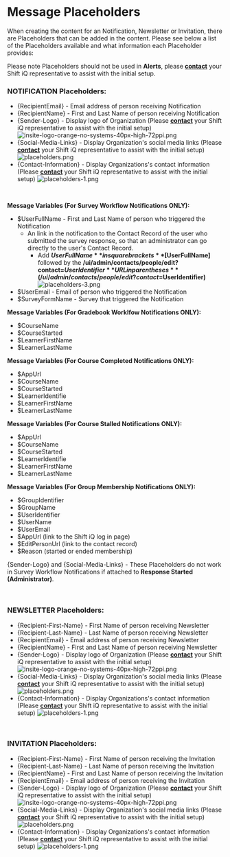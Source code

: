 # Message Placeholders

When creating the content for an Notification, Newsletter or Invitation, there are Placeholders that can be added in the content. Please see below a list of the Placeholders available and what information each Placeholder provides:

Please note Placeholders should not be used in **Alerts**, please [**contact**](mailto:support@shiftiq.com) your Shift iQ representative to assist with the initial setup.

### NOTIFICATION Placeholders:

* {RecipientEmail} - Email address of person receiving Notification
* {RecipientName} - First and Last Name of person receiving Notification
* {Sender-Logo} - Display logo of Organization (Please [**contact**](mailto:support@shiftiq.com) your Shift iQ representative to assist with the initial setup)
![insite-logo-orange-no-systems-40px-high-72ppi.png](https://e02.insite.com/files/sites/global/message-placeholders/insite-logo-orange-no-systems-40px-high-72ppi.png)
* {Social-Media-Links} - Display Organization's social media links (Please [**contact**](mailto:support@shiftiq.com) your Shift iQ representative to assist with the initial setup)
![placeholders.png](https://e02.insite.com/files/sites/global/message-placeholders/placeholders.png)
* {Contact-Information} - Display Organizations's contact information (Please [**contact**](mailto:support@shiftiq.com) your Shift iQ representative to assist with the initial setup)
![placeholders-1.png](https://e02.insite.com/files/sites/global/message-placeholders/placeholders-1.png)

<br>

**Message Variables (For Survey Workflow Notifications ONLY):**
* $UserFullName - First and Last Name of person who triggered the Notification 
	* An link in the notification to the Contact Record of the user who submitted the survey response, so that an administrator can go directly to the user's Contact Record.
		* Add **$UserFullName** in square brackets **[$UserFullName]** followed by the **/ui/admin/contacts/people/edit?contact=$UserIdentifier** URL in parentheses **(/ui/admin/contacts/people/edit?contact=$UserIdentifier)**  
![placeholders-3.png](https://e02.insite.com/files/sites/global/message-placeholders/placeholders-3.png)
* $UserEmail - Email of person who triggered the Notification
* $SurveyFormName - Survey that triggered the Notification

**Message Variables (For Gradebook Worklfow Notifications ONLY):**
* $CourseName
* $CourseStarted
* $LearnerFirstName
* $LearnerLastName

**Message Variables (For Course Completed Notifications ONLY):**
* $AppUrl
* $CourseName
* $CourseStarted
* $LearnerIdentifie
* $LearnerFirstName
* $LearnerLastName

**Message Variables (For Course Stalled Notifications ONLY):**
* $AppUrl
* $CourseName
* $CourseStarted
* $LearnerIdentifie
* $LearnerFirstName
* $LearnerLastName

**Message Variables (For Group Membership Notifications ONLY):**
* $GroupIdentifier
* $GroupName
* $UserIdentifier
* $UserName
* $UserEmail
* $AppUrl (link to the Shift iQ log in page)
* $EditPersonUrl (link to the contact record)
* $Reason (started or ended membership)

{Sender-Logo} and {Social-Media-Links} - These Placeholders do not work in Survey Workflow Notifications if attached to **Response Started (Administrator)**.

<br>

### NEWSLETTER Placeholders:

* {Recipient-First-Name} - First Name of person receiving Newsletter
* {Recipient-Last-Name} - Last Name of person receiving Newsletter
* {RecipientEmail} - Email address of person receiving Newsletter
* {RecipientName} - First and Last Name of person receiving Newsletter
* {Sender-Logo} - Display logo of Organization (Please [**contact**](mailto:support@shiftiq.com) your Shift iQ representative to assist with the initial setup) 
![insite-logo-orange-no-systems-40px-high-72ppi.png](https://e02.insite.com/files/sites/global/message-placeholders/insite-logo-orange-no-systems-40px-high-72ppi.png)
* {Social-Media-Links} - Display Organization's social media links (Please [**contact**](mailto:support@shiftiq.com) your Shift iQ representative to assist with the initial setup)
![placeholders.png](https://e02.insite.com/files/sites/global/message-placeholders/placeholders.png)
* {Contact-Information} - Display Organizations's contact information (Please [**contact**](mailto:support@shiftiq.com) your Shift iQ representative to assist with the initial setup)
![placeholders-1.png](https://e02.insite.com/files/sites/global/message-placeholders/placeholders-1.png)

<br>

### INVITATION Placeholders:

* {Recipient-First-Name} - First Name of person receiving the Invitation
* {Recipient-Last-Name} - Last Name of person receiving the Invitation
* {RecipientName} - First and Last Name of person receiving the Invitation
* {RecipientEmail} - Email address of person receiving the Invitation
* {Sender-Logo} - Display logo of Organization (Please [**contact**](mailto:support@shiftiq.com) your Shift iQ representative to assist with the initial setup)
![insite-logo-orange-no-systems-40px-high-72ppi.png](https://e02.insite.com/files/sites/global/message-placeholders/insite-logo-orange-no-systems-40px-high-72ppi.png) 
* {Social-Media-Links} - Display Organization's social media links (Please [**contact**](mailto:support@shiftiq.com) your Shift iQ representative to assist with the initial setup)
![placeholders.png](https://e02.insite.com/files/sites/global/message-placeholders/placeholders.png)
* {Contact-Information} - Display Organizations's contact information (Please [**contact**](mailto:support@shiftiq.com) your Shift iQ representative to assist with the initial setup)
![placeholders-1.png](https://e02.insite.com/files/sites/global/message-placeholders/placeholders-1.png)
